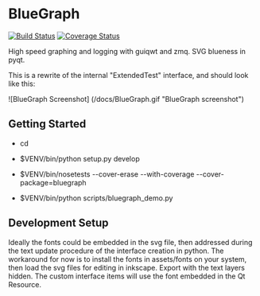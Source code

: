 # BlueGraph
[![Build Status](https://travis-ci.org/WasatchPhotonics/BlueGraph.svg?branch=master)](https://travis-ci.org/WasatchPhotonics/BlueGraph) [![Coverage Status](https://coveralls.io/repos/WasatchPhotonics/BlueGraph/badge.svg?branch=master&service=github)](https://coveralls.io/github/WasatchPhotonics/BlueGraph?branch=master)

High speed graphing and logging with guiqwt and zmq. SVG blueness in pyqt.

This is a rewrite of the internal "ExtendedTest" interface, and should
look like this:

![BlueGraph Screenshot] (/docs/BlueGraph.gif "BlueGraph screenshot")


Getting Started
---------------

- cd <directory containing this file>

- $VENV/bin/python setup.py develop

- $VENV/bin/nosetests --cover-erase --with-coverage --cover-package=bluegraph

- $VENV/bin/python scripts/bluegraph_demo.py

Development Setup
-----------------

Ideally the fonts could be embedded in the svg file, then addressed
during the text update procedure of the interface creation in python.
The workaround for now is to install the fonts in assets/fonts on your
system, then load the svg files for editing in inkscape. Export with the
text layers hidden. The custom interface items will use the font
embedded in the Qt Resource.
